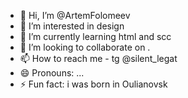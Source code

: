 - 👋 Hi, I’m @ArtemFolomeev
- 👀 I’m interested in design
- 🌱 I’m currently learning html and scc
- 💞️ I’m looking to collaborate on .
- 📫 How to reach me - tg @silent_legat
- 😄 Pronouns: ...
- ⚡ Fun fact: i was born in Oulianovsk

<!---
ArtemFolomeev/ArtemFolomeev is a ✨ special ✨ repository because its `README.md` (this file) appears on your GitHub profile.
You can click the Preview link to take a look at your changes.
--->
